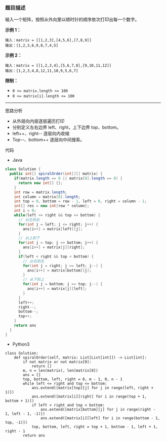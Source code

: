 ### 题目描述

输入一个矩阵，按照从外向里以顺时针的顺序依次打印出每一个数字。

 

**示例 1：**

```
输入：matrix = [[1,2,3],[4,5,6],[7,8,9]]
输出：[1,2,3,6,9,8,7,4,5]
```

**示例 2：**

```
输入：matrix = [[1,2,3,4],[5,6,7,8],[9,10,11,12]]
输出：[1,2,3,4,8,12,11,10,9,5,6,7]
```

 

**限制：**

- `0 <= matrix.length <= 100`
- `0 <= matrix[i].length <= 100`

---

思路分析

- 从外层向内层逐层遍历打印
- 分别定义左右边界 left、right，上下边界 top、bottom。
- left++、right-- 逐层向内收缩
- Top--、bottom++ 逐层向中间搜索。

代码

- Java

```java
class Solution {
  public int[] spiralOrder(int[][] matrix) {
    if(matrix.length == 0 || matrix[0].length == 0) {
      return new int[] {};
    }
    int row = matrix.length;
    int column = matrix[0].length;
    int top = 0, bottom = row - 1, left = 0, right = column - 1;
    int[] res = new int[row * column];
    int i = 0;
    while(left <= right && top <= bottom) {
      // 从左到右
      for(int j = left; j <= right; j++) {
        ans[i++] = matrix[left][j];
      }
      // 从上到下
      for(int j = top; j <= bottom; j++) {
        ans[i++] = matrix[j][right];
      }
      if(left < right && top < bottom) {
        // 从右到左
        for(int j = right; j >= left; j--) {
          ans[i++] = matrix[bottom][j];
        }
        // 从下到上
        for(int j = bottom; j >= top; j--) {
          ans[i++] = matrix[j][left];
        }
      }
      left++;
      right--;
      bottom--;
      top++; 
    }
    return ans
  }
}
```

- Python3

```python3
class Solution:
    def spiralOrder(self, matrix: List[List[int]]) -> List[int]:
        if not matrix or not matrix[0]:
            return []
        m, n = len(matrix), len(matrix[0])
        ans = []
        top, bottom, left, right = 0, m - 1, 0, n - 1
        while left <= right and top <= bottom:
            ans.extend([matrix[top][j] for j in range(left, right + 1)])
            ans.extend([matrix[i][right] for i in range(top + 1, bottom + 1)])
            if left < right and top < bottom:
                ans.extend([matrix[bottom][j] for j in range(right - 1, left - 1, -1)])
                ans.extend([matrix[i][left] for i in range(bottom - 1, top, -1)])
            top, bottom, left, right = top + 1, bottom - 1, left + 1, right - 1
        return ans
```

